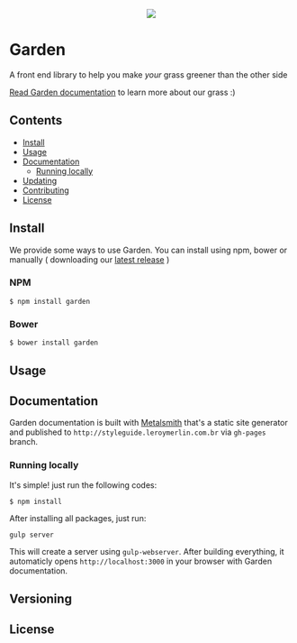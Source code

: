 <p align="center">
	<img src="logo.svg">
</p>

# Garden
A front end library to help you make *​your*​ grass greener than the other side

[Read Garden documentation](http://styleguide.leroymerlin.com.br/) to learn more about our grass :)


## Contents

- [Install](#install)
- [Usage](#usage)
- [Documentation](#documentation)
  - [Running locally](#running-locally)
- [Updating](#updating)
- [Contributing](https://github.com/leroy-merlin-br/garden/blob/master/CONTRIBUTING.md)
- [License](#license)

## Install
We provide some ways to use Garden. You can install using npm, bower or manually ( downloading our [latest release](#latest-release-link) )

### NPM
```
$ npm install garden
```

### Bower
```
$ bower install garden
```

## Usage

## Documentation
Garden documentation is built with [Metalsmith](http://www.metalsmith.io/) that's a static site generator and published to `http://styleguide.leroymerlin.com.br` via `gh-pages` branch.

### Running locally
It's simple! just run the following codes:

```
$ npm install
```

After installing all packages, just run:

```
gulp server
```

This will create a server using `gulp-webserver`. After building everything, it automaticly opens `http://localhost:3000` in your browser with Garden documentation.

## Versioning

## License
